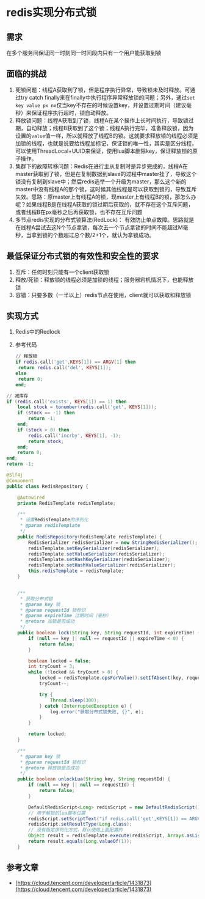 # redis实现分布式锁

## 需求

在多个服务间保证同一时刻同一时间段内只有一个用户能获取到锁

## 面临的挑战

1. 死锁问题：线程A获取到了锁，但是程序执行异常，导致锁未及时释放。可通过try catch finally来在finally中执行程序异常释放锁的问题；另外，通过`set key value px nx`仅当key不存在的时候设置key，并设置过期时间（建议毫秒）来保证程序执行超时，锁自动释放。
2. 释放锁问题：线程A获取到了锁，线程A在某个操作上长时间执行，导致锁过期，自动释放；线程B获取到了这个锁；线程A执行完毕，准备释放锁，因为设置的`value`值一样，所以就释放了线程B的锁。这就要求释放锁的线程必须是加锁的线程，也就是说要给线程加标记，保证锁的唯一性，其实是区分线程，可以使用ThreadLocal+UUID来保证，使用lua脚本删除key，保证释放锁的原子操作。
3. 集群下的故障转移问题：Redis在进行主从复制时是异步完成的，线程A在master获取到了锁，但是在复制数据到slave的过程中master挂了，导致这个锁没有复制到slave中；然后redis选举一个升级为master，那么这个新的master中没有线程A的那个锁，这时候其他线程是可以获取到锁的，导致互斥失效。思路：原master上有线程A的锁，现master上有线程B的锁，那怎么办呢？如果线程B是在线程A获取的锁过期后获取的，就不存在这个互斥问题，或者线程B在px毫秒之后再获取锁，也不存在互斥问题
4. 多节点redis实现的分布式锁算法\(RedLock\)： 有效防止单点故障。思路就是在线程A尝试去这N个节点拿锁，每次去一个节点拿锁的时间不能超过M毫秒，当拿到锁的个数超过总个数/2+1个，就认为拿锁成功。

## 最低保证分布式锁的有效性和安全性的要求

1. 互斥：任何时刻只能有一个client获取锁
2. 释放/死锁：释放锁的线程必须是加锁的线程；服务器宕机情况下，也能释放锁
3. 容错：只要多数（一半以上）redis节点在使用，client就可以获取和释放锁

## 实现方式

1. Redis中的Redlock
2. 参考代码

   ```lua
   // 释放锁
   if redis.call('get',KEYS[1]) == ARGV[1] then
    return redis.call('del', KEYS[1]);
   else
    return 0;
   end;
   ```

```lua
// 减库存
if (redis.call('exists', KEYS[1]) == 1) then
    local stock = tonumber(redis.call('get', KEYS[1]));
    if (stock == -1) then
        return -1;
    end;
    if (stock > 0) then
        redis.call('incrby', KEYS[1], -1);
        return stock;
    end;
    return 0;
end;
return -1;
```

```java
@Slf4j
@Component
public class RedisRepository {

    @Autowired
    private RedisTemplate redisTemplate;

    /**
     * 设置RedisTemplate的序列化
     * @param redisTemplate
     */
    public RedisRepository(RedisTemplate redisTemplate) {
        RedisSerializer redisSerializer = new StringRedisSerializer();
        redisTemplate.setKeySerializer(redisSerializer);
        redisTemplate.setValueSerializer(redisSerializer);
        redisTemplate.setHashKeySerializer(redisSerializer);
        redisTemplate.setHashValueSerializer(redisSerializer);
        this.redisTemplate = redisTemplate;
    }


    /**
     * 获取分布式锁
     * @param key 锁
     * @param requestId 锁标识
     * @param expireTime 过期时间（毫秒）
     * @return 加锁是否成功
     */
    public boolean lock(String key, String requestId, int expireTime) {
        if (null == key || null == requestId || expireTime < 0) {
            return false;
        }

        boolean locked = false;
        int tryCount = 3;
        while (!locked && tryCount > 0) {
            locked = redisTemplate.opsForValue().setIfAbsent(key, requestId, expireTime, TimeUnit.MICROSECONDS);
            tryCount--;

            try {
                Thread.sleep(300);
            } catch (InterruptedException e) {
                log.error("获取分布式锁失败, {}", e);
            }
        }

        return locked;
    }

    /**
     * @param key 锁
     * @param requestId 锁标识
     * @return 释放锁是否成功
     */
    public boolean unlockLua(String key, String requestId) {
        if (null == key || null == requestId) {
            return false;
        }

        DefaultRedisScript<Long> redisScript = new DefaultRedisScript();
        // 用于解锁的lua脚本位置
        redisScript.setScriptText("if redis.call('get',KEYS[1]) == ARGV[1] then return redis.call('del',KEYS[1]) else return 0 end");
        redisScript.setResultType(Long.class);
        // 没有指定序列化方式，默认使用上面配置的
        Object result = redisTemplate.execute(redisScript, Arrays.asList(key), requestId);
        return result.equals(Long.valueOf(1));
    }
```

## 参考文章

* [https://cloud.tencent.com/developer/article/1431873](https://cloud.tencent.com/developer/article/1431873)

